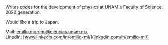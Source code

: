 Writes codes for the development of physics at UNAM's Faculty of Science.
2022 generation.

Would like a trip to Japan.

Mail: emilio.moreno@ciencias.unam.mx \
LinedIn: [www.linkedin.com/in/emilio-ml/](linkedin.com/in/emilio-ml/)
